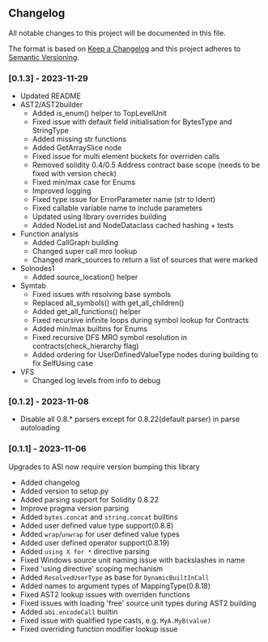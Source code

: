 
## Changelog
All notable changes to this project will be documented in this file.
 
The format is based on [Keep a Changelog](http://keepachangelog.com/)
and this project adheres to [Semantic Versioning](http://semver.org/).

### [0.1.3] - 2023-11-29

 - Updated README
 - AST2/AST2builder
   - Added is_enum() helper to TopLevelUnit
   - Fixed issue with default field initialisation for BytesType and StringType
   - Added missing str functions
   - Added GetArraySlice node
   - Fixed issue for multi element buckets for overriden calls
   - Removed solidity 0.4/0.5 Address contract base scope (needs to be fixed with version check)
   - Fixed min/max case for Enums
   - Improved logging
   - Fixed type issue for ErrorParameter name (str to Ident)
   - Fixed callable variable name to include parameters
   - Updated using library overrides building
   - Added NodeList and NodeDataclass cached hashing + tests
 - Function analysis
   - Added CallGraph building
   - Changed super call mro lookup
   - Changed mark_sources to return a list of sources that were marked
 - Solnodes1
   - Added source_location() helper
 - Symtab
   - Fixed issues with resolving base symbols
   - Replaced all_symbols() with get_all_children()
   - Added get_all_functions() helper
   - Fixed recursive infinite loops during symbol lookup for Contracts
   - Added min/max builtins for Enums
   - Fixed recursive DFS MRO symbol resolution in contracts(check_hierarchy flag)
   - Added ordering for UserDefinedValueType nodes during building to fix SelfUsing case
 - VFS
   - Changed log levels from info to debug

### [0.1.2] - 2023-11-08
- Disable all 0.8.* parsers except for 0.8.22(default parser) in parse autoloading

### [0.1.1] - 2023-11-06

Upgrades to ASI now require version bumping this library 

- Added changelog
- Added version to setup.py
- Added parsing support for Solidity 0.8.22
- Improve pragma version parsing
- Added `bytes.concat` and `string.concat` builtins
- Added user defined value type support(0.8.8)
- Added `wrap`/`unwrap` for user defined value types
- Added user defined operator support(0.8.19)
- Added `using X for *` directive parsing
- Fixed Windows source unit naming issue with backslashes in name
- Fixed 'using directive' scoping mechanism
- Added `ResolvedUserType` as base for `DynamicBuiltInCall`
- Added names to argument types of MappingType(0.8.18)
- Fixed AST2 lookup issues with overriden functions
- Fixed issues with loading 'free' source unit types during AST2 building
- Added `abi.encodeCall` builtin
- Fixed issue with qualified type casts, e.g. `MyA.MyB(value)`
- Fixed overriding function modifier lookup issue
